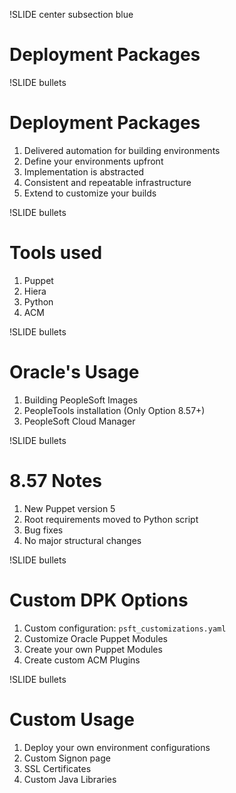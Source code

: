 !SLIDE center subsection blue

# Deployment Packages

!SLIDE bullets

# Deployment Packages

1. Delivered automation for building environments
1. Define your environments upfront
1. Implementation is abstracted
1. Consistent and repeatable infrastructure
1. Extend to customize your builds

!SLIDE bullets

# Tools used

1. Puppet
1. Hiera
1. Python
1. ACM

!SLIDE bullets

# Oracle's Usage

1. Building PeopleSoft Images
1. PeopleTools installation (Only Option 8.57+)
1. PeopleSoft Cloud Manager

!SLIDE bullets

# 8.57 Notes

1. New Puppet version 5
1. Root requirements moved to Python script
1. Bug fixes
1. No major structural changes

!SLIDE bullets

# Custom DPK Options

1. Custom configuration: `psft_customizations.yaml`
1. Customize Oracle Puppet Modules
1. Create your own Puppet Modules
1. Create custom ACM Plugins

!SLIDE bullets

# Custom Usage

1. Deploy your own environment configurations
1. Custom Signon page
1. SSL Certificates
1. Custom Java Libraries